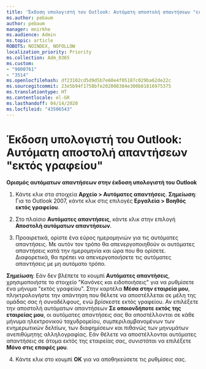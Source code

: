 ```yaml
---
title: 'Έκδοση υπολογιστή του Outlook: Αυτόματη αποστολή απαντήσεων "εκτός γραφείου"'
ms.author: pebaum
author: pebaum
manager: mnirkhe
ms.audience: Admin
ms.topic: article
ROBOTS: NOINDEX, NOFOLLOW
localization_priority: Priority
ms.collection: Adm_O365
ms.custom:
- "9000761"
- "3514"
ms.openlocfilehash: df23102cd5d9d5b7e60e4f05187c029ba62de22c
ms.sourcegitcommit: 23e5b94f1758bfe202008384e300b81816975375
ms.translationtype: HT
ms.contentlocale: el-GR
ms.lasthandoff: 04/14/2020
ms.locfileid: "43506543"
---
```

# <a name="outlook-desktop-send-out-of-office-replies"></a>Έκδοση υπολογιστή του Outlook: Αυτόματη αποστολή απαντήσεων "εκτός γραφείου"

**Ορισμός αυτόματων απαντήσεων στην έκδοση υπολογιστή του Outlook**

1. Κάντε κλικ στα στοιχεία **Αρχείο > Αυτόματες απαντήσεις**. **Σημείωση**: Για το Outlook 2007, κάντε κλικ στις επιλογές **Εργαλεία > Βοηθός εκτός γραφείου**.

2. Στο πλαίσιο **Αυτόματες απαντήσεις**, κάντε κλικ στην επιλογή **Αποστολή αυτόματων απαντήσεων**.

3. Προαιρετικά, ορίστε ένα εύρος ημερομηνιών για τις αυτόματες απαντήσεις. Με αυτόν τον τρόπο θα απενεργοποιηθούν οι αυτόματες απαντήσεις κατά την ημερομηνία και ώρα που θα ορίσετε. Διαφορετικά, θα πρέπει να απενεργοποιήσετε τις αυτόματες απαντήσεις με μη αυτόματο τρόπο.

**Σημείωση**: Εάν δεν βλέπετε το κουμπί **Αυτόματες απαντήσεις**, χρησιμοποιήστε το στοιχείο "Κανόνες και ειδοποιήσεις" για να ρυθμίσετε ένα μήνυμα "εκτός γραφείου". Στην καρτέλα **Μέσα στην εταιρεία μου**, πληκτρολογήστε την απάντηση που θέλετε να αποστέλλεται σε μέλη της ομάδας σας ή συναδέλφους, ενώ βρίσκεστε εκτός γραφείου. Αν επιλέξετε την αποστολή αυτόματων απαντήσεων **Σε οποιονδήποτε εκτός της εταιρείας μου**, οι αυτόματες απαντήσεις σας θα αποστέλλονται σε κάθε μήνυμα ηλεκτρονικού ταχυδρομείου, συμπεριλαμβανομένων των ενημερωτικών δελτίων, των διαφημίσεων και πιθανώς των μηνυμάτων ανεπιθύμητης αλληλογραφίας. Εάν θέλετε να αποστέλλονται αυτόματες απαντήσεις σε άτομα εκτός της εταιρείας σας, συνιστάται να επιλέξετε **Μόνο στις επαφές μου**.

4. Κάντε κλικ στο κουμπί **ΟΚ** για να αποθηκεύσετε τις ρυθμίσεις σας.
